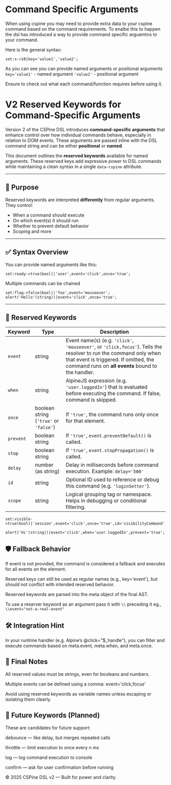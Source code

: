 # Command Specific Arguments

When using cspine you may need to provide extra data to your cspine command based on the command requirements. To enalbe this to happen the dsl has introduced a way to provide command specific arguemtns to your command.

Here is the general syntax:

```text
set:x->10|key='value1','value2';
```

As you can see you can provide named arguments or positional arguments
`key='value1'` - named argument
`'value2'` - positional argument

Ensure to check out what each command/function requires before using it.

# V2 Reserved Keywords for Command-Specific Arguments

Version 2 of the CSPine DSL introduces **command-specific arguments** that enhance control over how individual commands behave, especially in relation to DOM events. These arguments are passed inline with the DSL command string and can be either **positional** or **named**.

This document outlines the **reserved keywords** available for named arguments. These reserved keys add expressive power to DSL commands while maintaining a clean syntax in a single `data-cspine` attribute.

---

## 🎯 Purpose

Reserved keywords are interpreted **differently** from regular arguments. They control:

- When a command should execute
- On which event(s) it should run
- Whether to prevent default behavior
- Scoping and more

---

## ✅ Syntax Overview

You can provide named arguments like this:

```text
set:ready->true(bool)|'user',event='click',once='true';
```

Multiple commands can be chained

```text
set:flag->false(bool)|'foo',event='mouseover';
alert('Hello'(string))|event='click',once='true';
```

---

## 📘 Reserved Keywords

| Keyword   | Type                                   | Description                                                                                                                                                                                                      |
| --------- | -------------------------------------- | ---------------------------------------------------------------------------------------------------------------------------------------------------------------------------------------------------------------- |
| `event`   | string                                 | Event name(s) (e.g. `'click'`, `'mouseover'`, or `'click,focus'`). Tells the resolver to run the command only when that event is triggered. If omitted, the command runs on **all events** bound to the handler. |
| `when`    | string                                 | AlpineJS expression (e.g. `'user.loggedIn'`) that is evaluated before executing the command. If false, command is skipped.                                                                                       |
| `once`    | boolean string (`'true'` or `'false'`) | If `'true'`, the command runs only once for that element.                                                                                                                                                        |
| `prevent` | boolean string                         | If `'true'`, `event.preventDefault()` is called.                                                                                                                                                                 |
| `stop`    | boolean string                         | If `'true'`, `event.stopPropagation()` is called.                                                                                                                                                                |
| `delay`   | number (as string)                     | Delay in milliseconds before command execution. Example: `delay='500'`                                                                                                                                           |
| `id`      | string                                 | Optional ID used to reference or debug this command (e.g. `'loginSetter'`).                                                                                                                                      |
| `scope`   | string                                 | Logical grouping tag or namespace. Helps in debugging or conditional filtering.                                                                                                                                  |

```text
set:visible->true(bool)|'session',event='click',once='true',id='visibilityCommand';

alert('Hi'(string))|event='click',when='user.loggedIn',prevent='true';
```

## 🛡️ Fallback Behavior

If event is not provided, the command is considered a fallback and executes for all events on the element.

Reserved keys can still be used as regular names (e.g., key='event'), but should not conflict with intended reserved behavior.

Reserved keywords are parsed into the meta object of the final AST.

To use a reserver keyword as an argument pass it with `\\` preceding it eg., `\\event="not-a-real-event"`

## 🛠️ Integration Hint

In your runtime handler (e.g. Alpine’s @click="$\_handle"), you can filter and execute commands based on meta.event, meta.when, and meta.once.

## 📌 Final Notes

All reserved values must be strings, even for booleans and numbers.

Multiple events can be defined using a comma: event='click,focus'

Avoid using reserved keywords as variable names unless escaping or isolating them clearly.

## 📂 Future Keywords (Planned)

These are candidates for future support:

debounce — like delay, but merges repeated calls

throttle — limit execution to once every n ms

log — log command execution to console

confirm — ask for user confirmation before running

© 2025 CSPine DSL v2 — Built for power and clarity.
